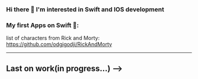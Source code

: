 ### Hi there 👋  I'm interested in Swift and IOS development
<!-- I'm interested in Swift and IOS development -->

### Му first Apps on Swift 📱:

list of characters from Rick and Morty: https://github.com/odgigodji/RickAndMorty

<!-- weekly-finder: https://github.com/odgigodji/WeeklyFinder -->

-----------------
## Last on work(in progress...) -->

<!-- NewsAPI Application on Swift(UNDER WORK) : https://github.com/odgigodji/NewsApp.git -->

<!-- temp-converter: https://github.com/odgigodji/TConverter -->

<!-- pass data to another view: https://github.com/odgigodji/PassDataProject -->

<!-- # Contacts
Telegram: https://t.me/odgigodji -->
<!-- Instagram: @nikitaevvv -->
